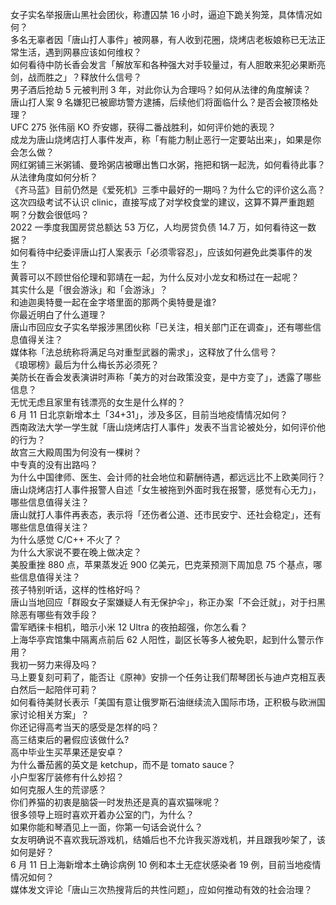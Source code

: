 女子实名举报唐山黑社会团伙，称遭囚禁 16 小时，逼迫下跪关狗笼，具体情况如何？  
多名无辜者因「唐山打人事件」被网暴，有人收到花圈，烧烤店老板娘称已无法正常生活，遇到网暴应该如何维权？  
如何看待中防长香会发言「解放军和各种强大对手较量过，有人胆敢来犯必果断亮剑，战而胜之」？释放什么信号？  
男子酒后抢劫 5 元被判刑 3 年，对此你认为合理吗？如何从法律的角度解读？  
唐山打人案 9 名嫌犯已被廊坊警方逮捕，后续他们将面临什么？是否会被顶格处理？  
UFC 275 张伟丽 KO 乔安娜，获得二番战胜利，如何评价她的表现？  
成龙为唐山烧烤店打人事件发声，称「有能力制止恶行一定要站出来」，如果是你会怎么做？  
网红粥铺三米粥铺、曼玲粥店被曝出售口水粥，拖把和锅一起洗，如何看待此事？从法律角度如何分析？  
《齐马蓝》目前仍然是《爱死机》三季中最好的一期吗？为什么它的评价这么高？  
这次四级考试不认识 clinic，直接写成了对学校食堂的建议，这算不算严重跑题啊？分数会很低吗？  
2022 一季度我国房贷总额达 53 万亿，人均房贷负债 14.7 万，如何看待这一数据？  
如何看待中纪委评唐山打人案表示「必须零容忍」，应该如何避免此类事件的发生？  
黄蓉可以不顾世俗伦理和郭靖在一起，为什么反对小龙女和杨过在一起呢？  
其实什么是「很会游泳」和「会游泳」？  
和迪迦奥特曼一起在金字塔里面的那两个奥特曼是谁?  
你最近明白了什么道理？  
唐山市回应女子实名举报涉黑团伙称「已关注，相关部门正在调查」，还有哪些信息值得关注？  
媒体称「法总统称将满足乌对重型武器的需求」，这释放了什么信号？  
《琅琊榜》最后为什么梅长苏必须死？  
美防长在香会发表演讲时声称「美方的对台政策没变，是中方变了」，透露了哪些信息？  
无忧无虑且家里有钱漂亮的女生是什么样的？  
6 月 11 日北京新增本土「34+31」，涉及多区，目前当地疫情情况如何？  
西南政法大学一学生就「唐山烧烤店打人事件」发表不当言论被处分，如何评价他的行为？  
故宫三大殿周围为何没有一棵树？  
中专真的没有出路吗？  
为什么中国律师、医生、会计师的社会地位和薪酬待遇，都远远比不上欧美同行？  
唐山烧烤店打人事件报警人自述「女生被拖到外面时我在报警，感觉有心无力」，哪些信息值得关注？  
唐山就打人事件再表态，表示将「还伤者公道、还市民安宁、还社会稳定」，还有哪些信息值得关注？  
为什么感觉 C/C++ 不火了？  
为什么大家说不要在晚上做决定？  
美股重挫 880 点，苹果蒸发近 900 亿美元，巴克莱预测下周加息 75 个基点，哪些信息值得关注？  
孩子特别听话，这样的性格好吗？  
唐山当地回应「群殴女子案嫌疑人有无保护伞」，称正办案「不会迁就」，对于扫黑除恶有哪些有效手段？  
雷军晒徕卡相机，暗示小米  12 Ultra  的夜拍超强，你怎么看？  
上海华亭宾馆集中隔离点前后 62 人阳性，副区长等多人被免职，起到什么警示作用？  
我初一努力来得及吗？  
马上要复刻可莉了，能否让《原神》安排一个任务让我们帮琴团长与迪卢克相互表白然后一起陪伴可莉？  
如何看待美财长表示「美国有意让俄罗斯石油继续流入国际市场，正积极与欧洲国家讨论相关方案」？  
你还记得高考当天的感受是怎样的吗？  
高三结束后的暑假应该做什么?  
高中毕业生买苹果还是安卓？  
为什么番茄酱的英文是 ketchup，而不是 tomato sauce？  
小户型客厅装修有什么妙招？  
如何克服人生的荒谬感？  
你们养猫的初衷是脑袋一时发热还是真的喜欢猫咪呢？  
很多领导上班时喜欢开着办公室的门，为什么？  
如果你能和琴酒见上一面，你第一句话会说什么？  
女友明确说不喜欢我玩游戏机，结婚后也不允许我买游戏机，并且跟我吵架了，该如何是好？  
6 月 11 日上海新增本土确诊病例 10 例和本土无症状感染者 19 例，目前当地疫情情况如何？  
媒体发文评论「唐山三次热搜背后的共性问题」，应如何推动有效的社会治理？  

